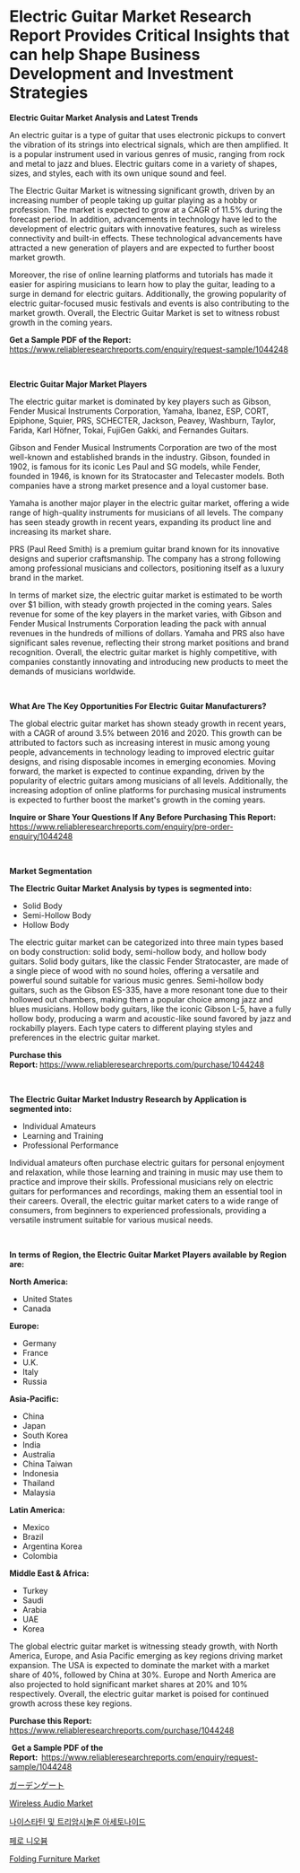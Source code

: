 <p><h1>Electric Guitar Market Research Report Provides Critical Insights that can help Shape Business Development and Investment Strategies</h1></p><p><strong>Electric Guitar Market Analysis and Latest Trends</strong></p>
<p><p>An electric guitar is a type of guitar that uses electronic pickups to convert the vibration of its strings into electrical signals, which are then amplified. It is a popular instrument used in various genres of music, ranging from rock and metal to jazz and blues. Electric guitars come in a variety of shapes, sizes, and styles, each with its own unique sound and feel.</p><p>The Electric Guitar Market is witnessing significant growth, driven by an increasing number of people taking up guitar playing as a hobby or profession. The market is expected to grow at a CAGR of 11.5% during the forecast period. In addition, advancements in technology have led to the development of electric guitars with innovative features, such as wireless connectivity and built-in effects. These technological advancements have attracted a new generation of players and are expected to further boost market growth.</p><p>Moreover, the rise of online learning platforms and tutorials has made it easier for aspiring musicians to learn how to play the guitar, leading to a surge in demand for electric guitars. Additionally, the growing popularity of electric guitar-focused music festivals and events is also contributing to the market growth. Overall, the Electric Guitar Market is set to witness robust growth in the coming years.</p></p>
<p><strong>Get a Sample PDF of the Report:&nbsp;</strong> <a href="https://www.reliableresearchreports.com/enquiry/request-sample/1044248">https://www.reliableresearchreports.com/enquiry/request-sample/1044248</a></p>
<p>&nbsp;</p>
<p><strong>Electric Guitar Major Market Players</strong></p>
<p><p>The electric guitar market is dominated by key players such as Gibson, Fender Musical Instruments Corporation, Yamaha, Ibanez, ESP, CORT, Epiphone, Squier, PRS, SCHECTER, Jackson, Peavey, Washburn, Taylor, Farida, Karl Höfner, Tokai, FujiGen Gakki, and Fernandes Guitars. </p><p>Gibson and Fender Musical Instruments Corporation are two of the most well-known and established brands in the industry. Gibson, founded in 1902, is famous for its iconic Les Paul and SG models, while Fender, founded in 1946, is known for its Stratocaster and Telecaster models. Both companies have a strong market presence and a loyal customer base.</p><p>Yamaha is another major player in the electric guitar market, offering a wide range of high-quality instruments for musicians of all levels. The company has seen steady growth in recent years, expanding its product line and increasing its market share.</p><p>PRS (Paul Reed Smith) is a premium guitar brand known for its innovative designs and superior craftsmanship. The company has a strong following among professional musicians and collectors, positioning itself as a luxury brand in the market.</p><p>In terms of market size, the electric guitar market is estimated to be worth over $1 billion, with steady growth projected in the coming years. Sales revenue for some of the key players in the market varies, with Gibson and Fender Musical Instruments Corporation leading the pack with annual revenues in the hundreds of millions of dollars. Yamaha and PRS also have significant sales revenue, reflecting their strong market positions and brand recognition. Overall, the electric guitar market is highly competitive, with companies constantly innovating and introducing new products to meet the demands of musicians worldwide.</p></p>
<p>&nbsp;</p>
<p><strong>What Are The Key Opportunities For Electric Guitar Manufacturers?</strong></p>
<p><p>The global electric guitar market has shown steady growth in recent years, with a CAGR of around 3.5% between 2016 and 2020. This growth can be attributed to factors such as increasing interest in music among young people, advancements in technology leading to improved electric guitar designs, and rising disposable incomes in emerging economies. Moving forward, the market is expected to continue expanding, driven by the popularity of electric guitars among musicians of all levels. Additionally, the increasing adoption of online platforms for purchasing musical instruments is expected to further boost the market's growth in the coming years.</p></p>
<p><strong>Inquire or Share Your Questions If Any Before Purchasing This Report:</strong> <a href="https://www.reliableresearchreports.com/enquiry/pre-order-enquiry/1044248">https://www.reliableresearchreports.com/enquiry/pre-order-enquiry/1044248</a></p>
<p>&nbsp;</p>
<p><strong>Market Segmentation</strong></p>
<p><strong>The Electric Guitar Market Analysis by types is segmented into:</strong></p>
<p><ul><li>Solid Body</li><li>Semi-Hollow Body</li><li>Hollow Body</li></ul></p>
<p><p>The electric guitar market can be categorized into three main types based on body construction: solid body, semi-hollow body, and hollow body guitars. Solid body guitars, like the classic Fender Stratocaster, are made of a single piece of wood with no sound holes, offering a versatile and powerful sound suitable for various music genres. Semi-hollow body guitars, such as the Gibson ES-335, have a more resonant tone due to their hollowed out chambers, making them a popular choice among jazz and blues musicians. Hollow body guitars, like the iconic Gibson L-5, have a fully hollow body, producing a warm and acoustic-like sound favored by jazz and rockabilly players. Each type caters to different playing styles and preferences in the electric guitar market.</p></p>
<p><strong>Purchase this Report:&nbsp;</strong><a href="https://www.reliableresearchreports.com/purchase/1044248">https://www.reliableresearchreports.com/purchase/1044248</a></p>
<p>&nbsp;</p>
<p><strong>The Electric Guitar Market Industry Research by Application is segmented into:</strong></p>
<p><ul><li>Individual Amateurs</li><li>Learning and Training</li><li>Professional Performance</li></ul></p>
<p><p>Individual amateurs often purchase electric guitars for personal enjoyment and relaxation, while those learning and training in music may use them to practice and improve their skills. Professional musicians rely on electric guitars for performances and recordings, making them an essential tool in their careers. Overall, the electric guitar market caters to a wide range of consumers, from beginners to experienced professionals, providing a versatile instrument suitable for various musical needs.</p></p>
<p>&nbsp;</p>
<p><strong>In terms of Region, the Electric Guitar Market Players available by Region are:</strong></p>
<p>
    <p> <strong> North America: </strong>
        <ul>
            <li>United States</li>
            <li>Canada</li>
        </ul>
        </p> 
    <p> <strong> Europe: </strong>
        <ul>
            <li>Germany</li>
            <li>France</li>
            <li>U.K.</li>
            <li>Italy</li>
            <li>Russia</li>
        </ul>
        </p> 
    <p> <strong> Asia-Pacific: </strong>
        <ul>
            <li>China</li>
            <li>Japan</li>
            <li>South Korea</li>
            <li>India</li>
            <li>Australia</li>
            <li>China Taiwan</li>
            <li>Indonesia</li>
            <li>Thailand</li>
            <li>Malaysia</li>
        </ul>
        </p> 
    <p> <strong> Latin America: </strong>
        <ul>
            <li>Mexico</li>
            <li>Brazil</li>
            <li>Argentina Korea</li>
            <li>Colombia</li>
        </ul>
        </p> 
    <p> <strong> Middle East & Africa: </strong>
        <ul>
            <li>Turkey</li>
            <li>Saudi</li>
            <li>Arabia</li>
            <li>UAE</li>
            <li>Korea</li>
        </ul>
    </p>
    </p>
<p><p>The global electric guitar market is witnessing steady growth, with North America, Europe, and Asia Pacific emerging as key regions driving market expansion. The USA is expected to dominate the market with a market share of 40%, followed by China at 30%. Europe and North America are also projected to hold significant market shares at 20% and 10% respectively. Overall, the electric guitar market is poised for continued growth across these key regions.</p></p>
<p><strong>Purchase this Report: </strong><a href="https://www.reliableresearchreports.com/purchase/1044248">https://www.reliableresearchreports.com/purchase/1044248</a></p>
<p>&nbsp;<strong>Get a Sample PDF of the Report:&nbsp;&nbsp;</strong><a href="https://www.reliableresearchreports.com/enquiry/request-sample/1044248">https://www.reliableresearchreports.com/enquiry/request-sample/1044248</a></p>
<p><strong></strong></p>
<p><p><a href="https://medium.com/@novastamm2023/%E5%BA%AD%E3%81%AE%E9%96%80%E5%B8%82%E5%A0%B4-%E5%B8%82%E5%A0%B4%E3%82%B7%E3%82%A7%E3%82%A2-%E5%B8%82%E5%A0%B4%E3%83%88%E3%83%AC%E3%83%B3%E3%83%89-%E5%B0%86%E6%9D%A5%E3%81%AE%E6%88%90%E9%95%B7%E3%82%92%E6%8E%A2%E3%82%8B-b4773172be99">ガーデンゲート</a></p><p><a href="https://github.com/kosella/Market-Research-Report-List-2/blob/main/wireless-audio-market.md">Wireless Audio Market</a></p><p><a href="https://medium.com/@joshuapierce88/quot-nystatin-%EB%B0%8F-triamcinolone-acetonide-%EC%8B%9C%EC%9E%A5-%EB%B6%84%EC%84%9D-%EA%B8%80%EB%A1%9C%EB%B2%8C-%EC%82%B0%EC%97%85-%EC%A0%84%EB%A7%9D-%EB%B0%8F-%EC%98%88%EC%B8%A1-2024-2031-quot-72d4bf746659">나이스타틴 및 트리암시놀론 아세토나이드</a></p><p><a href="https://medium.com/@emmettsaynford43546/%ED%8E%98%EB%A1%9C%EB%8B%88%EC%98%A4%EB%B9%84%EC%9B%80-%EC%8B%9C%EC%9E%A5-%EC%9C%A0%ED%98%95-%EC%9D%91%EC%9A%A9-%EB%B0%8F-%EC%A7%80%EB%A6%AC%EC%97%90-%EB%8C%80%ED%95%9C-%ED%8F%AC%EA%B4%84%EC%A0%81-%ED%8F%89%EA%B0%80-20bf6d864b15">페로 니오븀</a></p><p><a href="https://github.com/nathandecarvalho/Market-Research-Report-List-2/blob/main/folding-furniture-market.md">Folding Furniture Market</a></p></p>